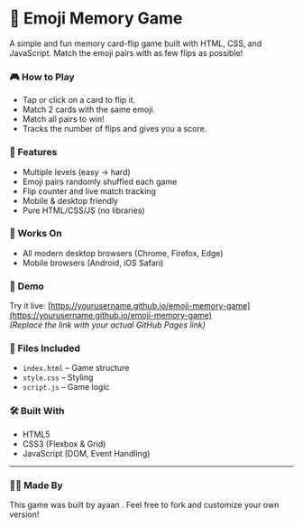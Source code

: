 # 🧠 Emoji Memory Game

A simple and fun memory card-flip game built with HTML, CSS, and JavaScript. Match the emoji pairs with as few flips as possible!

### 🎮 How to Play

- Tap or click on a card to flip it.
- Match 2 cards with the same emoji.
- Match all pairs to win!
- Tracks the number of flips and gives you a score.

### 🌟 Features

- Multiple levels (easy → hard)
- Emoji pairs randomly shuffled each game
- Flip counter and live match tracking
- Mobile & desktop friendly
- Pure HTML/CSS/JS (no libraries)

### 📱 Works On

- All modern desktop browsers (Chrome, Firefox, Edge)
- Mobile browsers (Android, iOS Safari)

### 🚀 Demo

Try it live: [https://yourusername.github.io/emoji-memory-game](https://yourusername.github.io/emoji-memory-game)  
*(Replace the link with your actual GitHub Pages link)*

### 📁 Files Included

- `index.html` – Game structure
- `style.css` – Styling
- `script.js` – Game logic

### 🛠 Built With

- HTML5
- CSS3 (Flexbox & Grid)
- JavaScript (DOM, Event Handling)

---

### 👨‍💻 Made By

This game was built by ayaan .
Feel free to fork and customize your own version!

